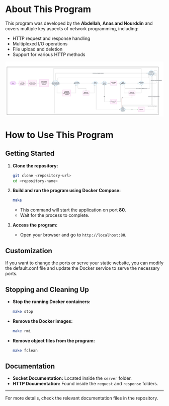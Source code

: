 # About This Program

This program was developed by the **Abdellah, Anas and Nourddin** and covers multiple key aspects of network programming, including:
- HTTP request and response handling
- Multiplexed I/O operations
- File upload and deletion
- Support for various HTTP methods

![Workflow Diagram](diagram.jpeg)


# How to Use This Program

## Getting Started

1. **Clone the repository:**

   ```sh
   git clone <repository-url>
   cd <repository-name>
   ```

2. **Build and run the program using Docker Compose:**

   ```sh
   make
   ```

   - This command will start the application on port **80**.
   - Wait for the process to complete.

3. **Access the program:**

   - Open your browser and go to `http://localhost:80`.

## Customization

If you want to change the ports or serve your static website, you can modify the default.conf file and update the Docker service to serve the necessary ports.

## Stopping and Cleaning Up

- **Stop the running Docker containers:**

  ```sh
  make stop
  ```

- **Remove the Docker images:**

  ```sh
  make rmi
  ```

- **Remove object files from the program:**

  ```sh
  make fclean
  ```

## Documentation

- **Socket Documentation:** Located inside the `server` folder.
- **HTTP Documentation:** Found inside the `request` and `response` folders.

---

For more details, check the relevant documentation files in the repository.

